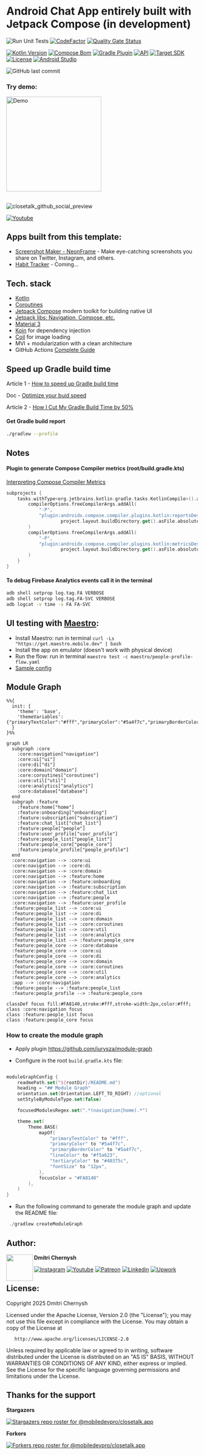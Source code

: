 # Android Chat App entirely built with Jetpack Compose (in development)

![Run Unit Tests](https://github.com/mobiledevpro/closetalk.app/actions/workflows/tests.yml/badge.svg)
[![CodeFactor](https://www.codefactor.io/repository/github/mobiledevpro/closetalk.app/badge)](https://www.codefactor.io/repository/github/mobiledevpro/closetalk.app)
[![Quality Gate Status](https://sonarcloud.io/api/project_badges/measure?project=mobiledevpro_Jetpack-Compose-ChatApp-Template&metric=alert_status)](https://sonarcloud.io/dashboard?id=mobiledevpro_Jetpack-Compose-ChatApp-Template)

[![Kotlin Version](https://img.shields.io/badge/Kotlin-2.2.0-blue.svg?style=flat-square)](http://kotlinlang.org/)
[![Compose Bom](https://img.shields.io/badge/Compose%20Bom-2025.07.00-blue.svg?style=flat-square)]([http://kotlinlang.org/](https://developer.android.com/jetpack/compose/bom/bom-mapping))
[![Gradle Plugin](https://img.shields.io/badge/Gradle-8.11.1-blue.svg?style=flat-square)](https://developer.android.com/build/releases/gradle-plugin)
[![API](https://img.shields.io/badge/Min%20SDK-29%20[Android%2010]-blue.svg?style=flat-square)](https://github.com/AndroidSDKSources/android-sdk-sources-list)
[![Target SDK](https://img.shields.io/badge/Target%20SDK-36%20[Android%2016]-blue.svg?style=flat-square)](https://developer.android.com/about/versions/13)
[![License](https://img.shields.io/badge/License-Apache%202.0-blue.svg?style=flat-square)](http://www.apache.org/licenses/LICENSE-2.0)
[![Android Studio](https://img.shields.io/badge/Android%20Studio%20Narwhal-2025.1.2-orange.svg?style=flat-square)](https://developer.android.com/studio/preview)

![GitHub last commit](https://img.shields.io/github/last-commit/mobiledevpro/closetalk.app?color=red&style=flat-square)

### Try demo:
[<img src="https://github.com/mobiledevpro/closetalk.app/assets/5750211/56e09ffa-faa5-4ad1-8ad8-4ee35957870b" width="250" alt="Demo"/>](https://play.google.com/store/apps/details?id=com.mobiledevpro.closetalk.app&utm_source=landing)

##
![closetalk_github_social_preview](https://github.com/mobiledevpro/closetalk.app/assets/5750211/343f1ab5-54e4-41c2-a554-af0526aee382)

[![Youtube](https://img.shields.io/badge/-youtube-red?logo=youtube&message=Youtube&style=for-the-badge&label=Watch+on)](https://www.youtube.com/playlist?list=PL9IBbMupfHWrW419OtGlzc7cBEMNqyLa4)


## Apps built from this template: 
- [Screenshot Maker - NeonFrame](https://play.google.com/store/apps/details?id=com.mobiledevpro.neonframe.app) - Make eye-catching screenshots you share on Twitter, Instagram, and others.
- [Habit Tracker](https://www.instagram.com/stories/highlights/18330975238092077/) - Coming...


## Tech. stack

* [Kotlin](https://kotlinlang.org/docs/getting-started.html)
* [Coroutines](https://kotlinlang.org/docs/coroutines-overview.html)
* [Jetpack Compose](https://developer.android.com/jetpack/compose) modern toolkit for building native UI
* [Jetpack libs: Navigation, Compose, etc.](https://developer.android.com/jetpack)
* [Material 3](https://m3.material.io/)
* [Koin](https://insert-koin.io/docs/reference/koin-android/compose) for dependency injection
* [Coil](https://coil-kt.github.io/coil/compose/) for image loading
* MVI + modularization with a clean architecture
* GitHub Actions [Complete Guide](https://www.patreon.com/mobiledevpro/shop/power-of-github-actions-complete-guide-943321)


## Speed up Gradle build time

Article 1 - [How to speed up Gradle build time](https://medium.com/@nikachapidze01/speed-up-android-builds-60714fc38178)

Doc - [Optimize your buid speed](https://developer.android.com/build/optimize-your-build)

Article 2 - [How I Cut My Gradle Build Time by 50%](https://levelup.gitconnected.com/how-i-cut-my-gradle-build-time-by-50-8f3c57534ce6)

#### Get Gradle build report

```bash
./gradlew --profile
```


## Notes

#### Plugin to generate Compose Compiler metrics (root/build.gradle.kts)
[Interpreting Compose Compiler Metrics](https://github.com/JetBrains/kotlin/blob/master/plugins/compose/design/compiler-metrics.md)

```kotlin
subprojects {
    tasks.withType<org.jetbrains.kotlin.gradle.tasks.KotlinCompile>().all {
        compilerOptions.freeCompilerArgs.addAll(
            "-P",
            "plugin:androidx.compose.compiler.plugins.kotlin:reportsDestination=" +
                    project.layout.buildDirectory.get().asFile.absolutePath + "/compose_metrics"
        )
        compilerOptions.freeCompilerArgs.addAll(
            "-P",
            "plugin:androidx.compose.compiler.plugins.kotlin:metricsDestination=" +
                    project.layout.buildDirectory.get().asFile.absolutePath + "/compose_metrics"
        )
    }
}
```

#### To debug Firebase Analytics events call it in the terminal
```bash
adb shell setprop log.tag.FA VERBOSE
adb shell setprop log.tag.FA-SVC VERBOSE
adb logcat -v time -s FA FA-SVC
```


## UI testing with [Maestro](https://maestro.mobile.dev/):

* Install Maestro: run in terminal ```curl -Ls "https://get.maestro.mobile.dev" | bash```
* Install the app on emulator (doesn't work with physical device)
* Run the flow: run in terminal ```maestro test -c maestro/people-profile-flow.yaml```
* [Sample config](maestro/people-profile-flow.yaml)

## Module Graph

```mermaid
%%{
  init: {
    'theme': 'base',
    'themeVariables': {"primaryTextColor":"#fff","primaryColor":"#5a4f7c","primaryBorderColor":"#5a4f7c","lineColor":"#f5a623","tertiaryColor":"#40375c","fontSize":"12px"}
  }
}%%

graph LR
  subgraph :core
    :core:navigation["navigation"]
    :core:ui["ui"]
    :core:di["di"]
    :core:domain["domain"]
    :core:coroutines["coroutines"]
    :core:util["util"]
    :core:analytics["analytics"]
    :core:database["database"]
  end
  subgraph :feature
    :feature:home["home"]
    :feature:onboarding["onboarding"]
    :feature:subscription["subscription"]
    :feature:chat_list["chat_list"]
    :feature:people["people"]
    :feature:user_profile["user_profile"]
    :feature:people_list["people_list"]
    :feature:people_core["people_core"]
    :feature:people_profile["people_profile"]
  end
  :core:navigation --> :core:ui
  :core:navigation --> :core:di
  :core:navigation --> :core:domain
  :core:navigation --> :feature:home
  :core:navigation --> :feature:onboarding
  :core:navigation --> :feature:subscription
  :core:navigation --> :feature:chat_list
  :core:navigation --> :feature:people
  :core:navigation --> :feature:user_profile
  :feature:people_list --> :core:ui
  :feature:people_list --> :core:di
  :feature:people_list --> :core:domain
  :feature:people_list --> :core:coroutines
  :feature:people_list --> :core:util
  :feature:people_list --> :core:analytics
  :feature:people_list --> :feature:people_core
  :feature:people_core --> :core:database
  :feature:people_core --> :core:ui
  :feature:people_core --> :core:di
  :feature:people_core --> :core:domain
  :feature:people_core --> :core:coroutines
  :feature:people_core --> :core:util
  :feature:people_core --> :core:analytics
  :app --> :core:navigation
  :feature:people --> :feature:people_list
  :feature:people_profile --> :feature:people_core

classDef focus fill:#FA8140,stroke:#fff,stroke-width:2px,color:#fff;
class :core:navigation focus
class :feature:people_list focus
class :feature:people_core focus
```
### How to create the module graph

- Apply plugin https://github.com/iurysza/module-graph

- Configure in the root `build.gradle.kts` file:

```kotlin

moduleGraphConfig {
    readmePath.set("${rootDir}/README.md")
    heading = "## Module Graph"
    orientation.set(Orientation.LEFT_TO_RIGHT) //optional
    setStyleByModuleType.set(false)

    focusedModulesRegex.set(".*(navigation|home).*")

    theme.set(
        Theme.BASE(
            mapOf(
                "primaryTextColor" to "#fff",
                "primaryColor" to "#5a4f7c",
                "primaryBorderColor" to "#5a4f7c",
                "lineColor" to "#f5a623",
                "tertiaryColor" to "#40375c",
                "fontSize" to "12px",
            ),
            focusColor = "#FA8140"
        ),
    )
}
```

- Run the following command to generate the module graph and update the README file:

```kotlin
 ./gradlew createModuleGraph
```

##
## Author:

<a href="https://github.com/dmitriy-chernysh" target="_blank">
  <img src="https://s.gravatar.com/avatar/72c649d298a8f0f088fd0850e19b9147?s=400" width="70" align="left">
</a>

**Dmitri Chernysh**

[![Instagram](https://img.shields.io/badge/-instagram-E4405F?logo=instagram&message=Tech+insights+on&label=Tech+insights+on&logoColor=white&style=for-the-badge)](https://www.instagram.com/mobiledevpro/)
[![Youtube](https://img.shields.io/badge/-youtube-red?logo=youtube&message=Youtube&label=Watch+on&style=for-the-badge)](https://www.youtube.com/@mobiledevpro?sub_confirmation=1&utm_source=github_main_profile)
[![Patreon](https://img.shields.io/badge/-patreon-f2a09b?logo=patreon&logoColor=white&label=Join+on&style=for-the-badge)](https://patreon.com/mobiledevpro)
[![Linkedin](https://img.shields.io/badge/-linkedin-0A66C2?logo=linkedin&logoColor=white&label=Follow+on&style=for-the-badge)](https://www.linkedin.com/in/dmitriychernysh/)
[![Upwork](https://img.shields.io/badge/-upwork-14a800?logo=Upwork&logoColor=white&label=Work+with+me+on&style=for-the-badge)](https://www.upwork.com/freelancers/dmitrich)


## License:

Copyright 2025 Dmitri Chernysh

Licensed under the Apache License, Version 2.0 (the "License");
you may not use this file except in compliance with the License.
You may obtain a copy of the License at

       http://www.apache.org/licenses/LICENSE-2.0

Unless required by applicable law or agreed to in writing, software
distributed under the License is distributed on an "AS IS" BASIS,
WITHOUT WARRANTIES OR CONDITIONS OF ANY KIND, either express or implied.
See the License for the specific language governing permissions and
limitations under the License.

## Thanks for the support
**Stargazers**

[![Stargazers repo roster for @mobiledevpro/closetalk.app](http://reporoster.com/stars/dark/mobiledevpro/closetalk.app)](https://github.com/mobiledevpro/closetalk.app/stargazers)

**Forkers**

[![Forkers repo roster for @mobiledevpro/closetalk.app](http://reporoster.com/forks/dark/mobiledevpro/closetalk.app)](https://github.com/mobiledevpro/closetalk.app/network/members)